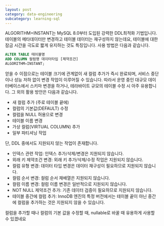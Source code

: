 ```yaml
---
layout: post
category: data-engineering
subcategory: learning-sql
---
```


ALGORITHM=INSTANT는 MySQL 8.0부터 도입된 강력한 DDL최적화 기법입니다. 테이블의 메타데이터만 변경하고 테이블 데이터는 재구성하지 않는데요, 테이블에 대한 잠금 시간을 극도로 짧게 유지하는 것도 특징입니다. 사용 방법은 다음과 같습니다.

```sql
ALTER TABLE 테이블명
ADD COLUMN 컬럼명 데이터타입 [제약조건]
ALGORITHM=INSTANT;
```

얻을 수 이점으로는 테이블 크기에 관계없이 새 컬럼 추가가 즉시 완료되며, 서비스 중단이나 성능 저하 없이 변경 작업이 이루어질 수 있습니다.
따라서 운영 중인 대규모 데이터베이스에서 스키마 변경을 하거나, 테라바이트 규모의 테이블 수정 시 아주 유용합니다. 그 외의 활용 방안은 다음과 같습니다.

- 새 컬럼 추가 (주로 테이블 끝에)
- 컬럼의 기본값(DEFAULT) 수정
- 컬럼을 NULL 허용으로 변경
- 테이블 이름 변경
- 가상 컬럼(VIRTUAL COLUMN) 추가
- 일부 파티셔닝 작업

단, DDL 중에서도 지원되지 않는 작업이 존재합니다.

- 인덱스 관련 작업: 인덱스 추가/삭제/변경은 지원되지 않습니다.
- 외래 키 제약조건 변경: 외래 키 추가/삭제/수정 작업은 지원되지 않습니다.
- 컬럼 유형 변경: 데이터 타입 변경은 데이터 재구성이 필요하므로 지원되지 않습니다.
- 컬럼 순서 변경: 컬럼 순서 재배열은 지원되지 않습니다.
- 컬럼 이름 변경: 컬럼 이름 변경은 일반적으로 지원되지 않습니다.
- NOT NULL 제약조건 추가: 기존 데이터 검증이 필요하므로 지원되지 않습니다.
- 테이블 중간에 컬럼 추가: InnoDB 엔진의 특정 버전에서는 테이블 끝이 아닌 중간에 컬럼을 추가하는 것은 지원되지 않을 수 있습니다.

컬럼을 추가할 때나 컬럼의 기본 값을 수정할 때, nullable로 바꿀 때 유용하게 사용할 수 있겠네요
